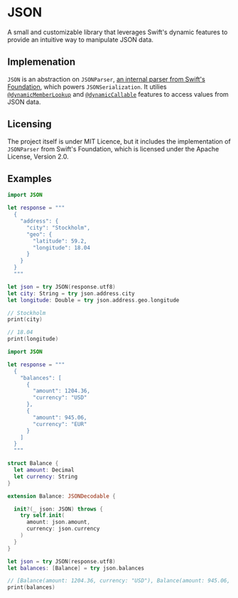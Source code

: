 # JSON

A small and customizable library that leverages Swift's dynamic features to provide an intuitive way to manipulate JSON data.

## Implemenation

`JSON` is an abstraction on `JSONParser`, [an internal parser from Swift's Foundation](https://github.com/swiftlang/swift-corelibs-foundation/blob/main/Sources/Foundation/JSONSerialization%2BParser.swift), which powers `JSONSerialization`. It utilies [`@dynamicMemberLookup`](https://github.com/apple/swift-evolution/blob/main/proposals/0195-dynamic-member-lookup.md) and [`@dynamicCallable`](https://github.com/apple/swift-evolution/blob/main/proposals/0216-dynamic-callable.md) features to access values from JSON data.

## Licensing

The project itself is under MIT Licence, but it includes the implementation of `JSONParser` from Swift's Foundation, which is licensed under the Apache License, Version 2.0.

## Examples

```swift
import JSON

let response = """
  {
    "address": {
      "city": "Stockholm",
      "geo": {
        "latitude": 59.2,
        "longitude": 18.04
      }
    }
  }
  """

let json = try JSON(response.utf8)
let city: String = try json.address.city
let longitude: Double = try json.address.geo.longitude

// Stockholm
print(city)

// 18.04
print(longitude)
```

```swift
import JSON

let response = """
  {
    "balances": [
      {
        "amount": 1204.36,
        "currency": "USD"
      },
      {
        "amount": 945.06,
        "currency": "EUR"
      }
    ]
  }
  """

struct Balance {
  let amount: Decimal
  let currency: String
}

extension Balance: JSONDecodable {

  init?(_ json: JSON) throws {
    try self.init(
      amount: json.amount,
      currency: json.currency
    )
  }
}

let json = try JSON(response.utf8)
let balances: [Balance] = try json.balances

// [Balance(amount: 1204.36, currency: "USD"), Balance(amount: 945.06, currency: "EUR")]
print(balances)
```
